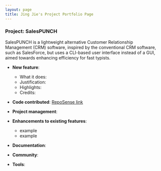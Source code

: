 ```yaml
---
layout: page
title: Jing Jie's Project Portfolio Page
---
```


### Project: SalesPUNCH

SalesPUNCH is a lightweight alternative Customer Relationship Management (CRM)
software, inspired by the conventional CRM software, such as SalesForce, but uses
a CLI-based user interface instead of a GUI, aimed towards enhancing efficiency
for fast typists.

* **New feature**:
  * What it does:
  * Justification:
  * Highlights:
  * Credits:

* **Code contributed**: [RepoSense link]()

* **Project management**:

* **Enhancements to existing features**:
  * example
  * example


* **Documentation**:

* **Community**:

* **Tools**:
